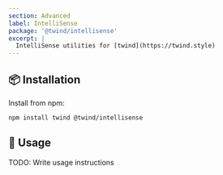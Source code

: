 ```yaml
---
section: Advanced
label: IntelliSense
package: '@twind/intellisense'
excerpt: |
  IntelliSense utilities for [twind](https://twind.style)
---
```


## 📦 Installation

Install from npm:

```sh
npm install twind @twind/intellisense
```

## 🙇 Usage

TODO: Write usage instructions

